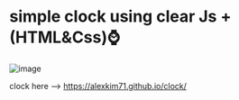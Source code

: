 # simple clock using clear Js + (HTML&Css)⌚

![image](https://github.com/user-attachments/assets/c79390d9-8c7a-4884-a257-4485dc9c06f3)

 clock here --> https://alexkim71.github.io/clock/
